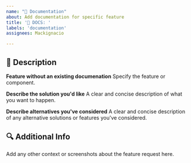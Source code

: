 ```yaml
---
name: "📃 Documentation"
about: Add documentation for specific feature
title: '📃 DOCS: '
labels: 'documentation'
assignees: Mackignacio

---
```


## 📝 Description

**Feature without an existing documenation**
Specify the feature or component.

**Describe the solution you'd like**
A clear and concise description of what you want to happen.

**Describe alternatives you've considered**
A clear and concise description of any alternative solutions or features you've considered.


## 🔍 Additional Info
Add any other context or screenshots about the feature request here.

